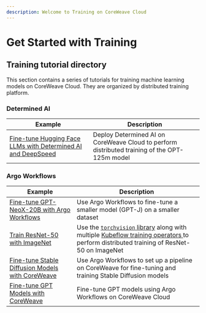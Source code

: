 ```yaml
---
description: Welcome to Training on CoreWeave Cloud
---
```


# Get Started with Training

## Training tutorial directory

This section contains a series of tutorials for training machine learning models on CoreWeave Cloud. They are organized by distributed training platform.

### Determined AI

| Example                                                                                                                                       | Description                                                                                   |
| --------------------------------------------------------------------------------------------------------------------------------------------- | --------------------------------------------------------------------------------------------- |
| [Fine-tune Hugging Face LLMs with Determined AI and DeepSpeed](determined-ai/finetuning-huggingface-llms-with-determined-ai-and-deepspeed.md) | Deploy Determined AI on CoreWeave Cloud to perform distributed training of the OPT-125m model |

### Argo Workflows

| Example                                                                                                                                                        | Description                                                                                                                                                                                                                        |
| -------------------------------------------------------------------------------------------------------------------------------------------------------------- | ---------------------------------------------------------------------------------------------------------------------------------------------------------------------------------------------------------------------------------- |
| [Fine-tune GPT-NeoX-20B with Argo Workflows](../../compass/distributed-training-with-kubeflow-training-operators/finetune-gpt-neox-20b-with-argo-workflows.md) | Use Argo Workflows to fine-tune a smaller model (GPT-J) on a smaller dataset                                                                                                                                                       |
| [Train ResNet-50 with ImageNet](kubeflow-training-operators-pytorch-mpi/train-resnet-50-with-imagenet.md)                                                      | Use the [`torchvision` library](https://pytorch.org/vision/stable/index.html) along with multiple [Kubeflow training operators ](kubeflow-training-operators-pytorch-mpi/)to perform distributed training of ResNet-50 on ImageNet |
| [Fine-tune Stable Diffusion Models with CoreWeave](argo-workflows/fine-tuning/finetuning-image-generation-models.md)                                           | Use Argo Workflows to set up a pipeline on CoreWeave for fine-tuning and training Stable Diffusion models                                                                                                                          |
| [Fine-tune GPT Models with CoreWeave](argo-workflows/fine-tuning/finetuning-machine-learning-models.md)                                                        | Fine-tune GPT models using Argo Workflows on CoreWeave Cloud                                                                                                                                                                       |

